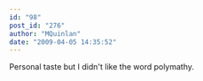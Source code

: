 ```yaml
---
id: "98"
post_id: "276"
author: "MQuinlan"
date: "2009-04-05 14:35:52"
---
```

Personal taste but I didn't like the word polymathy.
